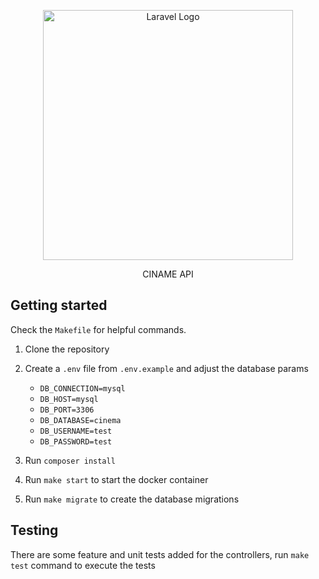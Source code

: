 
<p  align="center"><a  href="https://laravel.com"  target="_blank"><img  src="https://raw.githubusercontent.com/laravel/art/master/logo-lockup/5%20SVG/2%20CMYK/1%20Full%20Color/laravel-logolockup-cmyk-red.svg"  width="400"  alt="Laravel Logo"></a></p>

<p align="center">CINAME API</p>

  
  

##  Getting started

  Check the `Makefile` for helpful commands.

1. Clone the repository

2. Create a `.env` file from `.env.example` and adjust the database params 
	-  `DB_CONNECTION=mysql`
	-  `DB_HOST=mysql`
	- `DB_PORT=3306`
	-  `DB_DATABASE=cinema`
	- `DB_USERNAME=test`
	- `DB_PASSWORD=test`
3. Run `composer install`
4. Run `make start` to start the docker container 
5. Run `make migrate` to create the database migrations


## Testing
There are some feature and unit tests added for the controllers, run `make test` command to execute the tests

